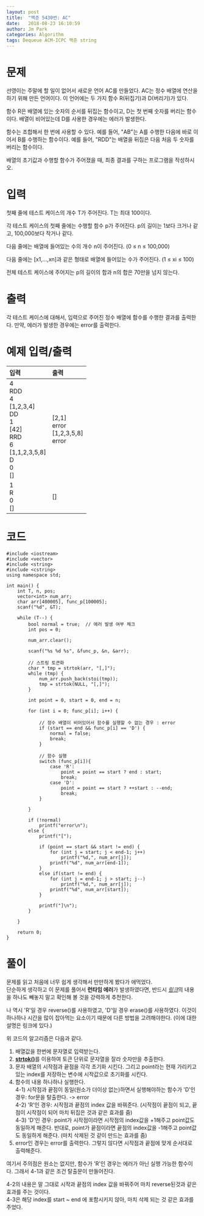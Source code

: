 ```yaml
---
layout: post
title:  "백준 5430번: AC"
date:   2018-08-23 16:10:59
author: Jm Park
categories: Algorithm
tags: Dequeue ACM-ICPC 백준 string
---
```


# 문제
선영이는 주말에 할 일이 없어서 새로운 언어 AC를 만들었다. AC는 정수 배열에 연산을 하기 위해 만든 언어이다. 이 언어에는 두 가지 함수 R(뒤집기)과 D(버리기)가 있다.  

함수 R은 배열에 있는 숫자의 순서를 뒤집는 함수이고, D는 첫 번째 숫자를 버리는 함수이다. 배열이 비어있는데 D를 사용한 경우에는 에러가 발생한다.  

함수는 조합해서 한 번에 사용할 수 있다. 예를 들어, "AB"는 A를 수행한 다음에 바로 이어서 B를 수행하는 함수이다. 예를 들어, "RDD"는 배열을 뒤집은 다음 처음 두 숫자를 버리는 함수이다.  

배열의 초기값과 수행할 함수가 주어졌을 때, 최종 결과를 구하는 프로그램을 작성하시오.  

# 입력
첫째 줄에 테스트 케이스의 개수 T가 주어진다. T는 최대 100이다.  

각 테스트 케이스의 첫째 줄에는 수행할 함수 p가 주어진다. p의 길이는 1보다 크거나 같고, 100,000보다 작거나 같다.  

다음 줄에는 배열에 들어있는 수의 개수 n이 주어진다. (0 ≤ n ≤ 100,000)  

다음 줄에는 [x1,...,xn]과 같은 형태로 배열에 들어있는 수가 주어진다. (1 ≤ xi ≤ 100)  

전체 테스트 케이스에 주어지는 p의 길이의 합과 n의 합은 70만을 넘지 않는다.  

# 출력
각 테스트 케이스에 대해서, 입력으로 주어진 정수 배열에 함수를 수행한 결과를 출력한다. 만약, 에러가 발생한 경우에는 error를 출력한다.  

# 예제 입력/출력

| 입력 | 출력 |
| :--- | :--- |  
| 4<br>RDD<br>4<br>[1,2,3,4]<br>DD<br>1<br>[42]<br>RRD<br>6<br>[1,1,2,3,5,8]<br>D<br>0<br>[] | [2,1]<br>error<br>[1,2,3,5,8]<br>error |
| 1<br>R<br>0<br>[] | [] |

# 코드
```{.cpp}
#include <iostream>
#include <vector>
#include <string>
#include <cstring>
using namespace std;

int main() {
	int T, n, pos;
	vector<int> num_arr;
	char arr[400005], func_p[100005];
	scanf("%d", &T);

	while (T--) {
		bool normal = true;  // 에러 발생 여부 체크
		int pos = 0;

		num_arr.clear();

		scanf("%s %d %s", &func_p, &n, &arr);

        // 스트링 토큰화
		char * tmp = strtok(arr, "[,]");
		while (tmp) {
			num_arr.push_back(stoi(tmp));
			tmp = strtok(NULL, "[,]");
		}

		int point = 0, start = 0, end = n;

		for (int i = 0; func_p[i]; i++) {

			// 정수 배열이 비어있어서 함수를 실행할 수 없는 경우 : error
			if (start == end && func_p[i] == 'D') {
				normal = false;
				break;
			}

			// 함수 실행
			switch (func_p[i]){
				case 'R':
					point = point == start ? end : start;
					break;
				case 'D':
					point = point == start ? ++start : --end;
					break;
			}

		}
		
		if (!normal)
			printf("error\n");
		else {
			printf("[");
			
			if (point == start && start != end) {
				for (int j = start; j < end-1; j++)
					printf("%d,", num_arr[j]);	
				printf("%d", num_arr[end-1]);
			}
			else if(start != end) {				
				for (int j = end-1; j > start; j--)
					printf("%d,", num_arr[j]);
				printf("%d", num_arr[start]);
			}
			
			printf("]\n");
		}

	}

	return 0;
}
```

# 풀이
문제를 읽고 처음에 너무 쉽게 생각해서 만만하게 봤다가 애먹었다.  
단순하게 생각하고 이 문제를 풀어서 **런타임 에러**가 발생하였다면, 반드시 [*링크*](https://www.acmicpc.net/board/view/25456)의 내용을 하나도 빼놓지 말고 확인해 볼 것을 강력하게 추천한다.  

나 역시 'R'일 경우 reverse()를 사용하였고, 'D'일 경우 erase()를 사용하였다. 이것이 하나하나 시간을 많이 잡아먹는 요소이기 때문에 다른 방법을 고려해야한다. (이에 대한 설명은 링크에 있다.)  

위 코드의 알고리즘은 다음과 같다.  
1. 배열값을 한번에 문자열로 입력받는다.
2. [**strtok()**](http://www.cplusplus.com/reference/cstring/strtok/)를 이용하여 토큰 단위로 문자열을 잘라 숫자만을 추출한다.
3. 문자 배열의 시작점과 끝점을 각각 초기화 시킨다. 그리고 point라는 현재 가리키고 있는 index를 저장하는 변수에 시작값으로 초기화를 시킨다.
4. 함수의 내용 하나하나 실행한다.  
   4-1) 시작점과 끝점이 동일(원소가 더이상 없는)하면서 실행해야하는 함수가 'D'인 경우: for문을 탈출한다. -> error  
   4-2) 'R'인 경우: 시작점과 끝점의 index 값을 바꿔준다. (시작점이 끝점이 되고, 끝점이 시작점이 되어 마치 뒤집은 것과 같은 효과를 줌)  
   4-3) 'D'인 경우: point가 시작점이라면 시작점의 index값을 +1해주고 point값도 동일하게 해준다. 반대로, point가 끝점이라면 끝점의 index값을 -1해주고 point값도 동일하게 해준다. (마치 삭제된 것 같이 만드는 효과를 줌)
5. error인 경우는 error를 출력한다. 그렇지 않다면 시작점과 끝점에 맞게 순서대로 출력해준다.  

여기서 주의점은 원소는 없지만, 함수가 'R'인 경우는 에러가 아닌 실행 가능한 함수이다. 그래서 4-1과 같은 조건 탈출문이 만들어진다.  

4-2의 내용은 말 그대로 시작과 끝점의 index 값을 바꿔주어 마치 reverse된것과 같은 효과를 주는 것이다.  
4-3은 해당 index를 start ~ end 에 포함시키지 않아, 마치 삭제 되는 것 같은 효과를 주었다.  